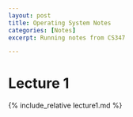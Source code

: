 ```yaml
---
layout: post
title: Operating System Notes
categories: [Notes]
excerpt: Running notes from CS347

---
```


<script type="text/javascript" async src="https://cdnjs.cloudflare.com/ajax/libs/mathjax/2.7.5/latest.js?config=TeX-MML-AM_CHTML" async></script>

# Lecture 1

{% include_relative lecture1.md %}